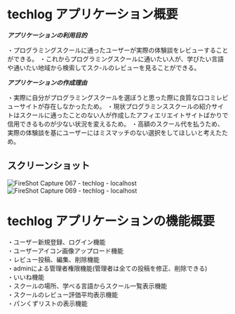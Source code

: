 # techlog アプリケーション概要
***アプリケーションの利用目的***

・プログラミングスクールに通ったユーザーが実際の体験談をレビューすることができる。
・これからプログラミングスクールに通いたい人が、学びたい言語や通いたい地域から検索してスク-ルのレビューを見ることができる。

***アプリケーションの作成理由***

・実際に自分がプログラミングスクールを選ぼうと思った際に良質な口コミレビューサイトが存在しなかったため。
・現状プログラミンススクールの紹介サイトはスクールに通ったことのない人が作成したアフィエリエイトサイトばかりで信用できるものが少ない状況を変えるため。
・高額のスクール代を払うため、実際の体験談を基にユーザーにはミスマッチのない選択をしてほしいと考えたため。


## スクリーンショット

![FireShot Capture 067 - techlog - localhost](https://user-images.githubusercontent.com/54498213/70106404-e7497080-1686-11ea-90e2-b3cb79541425.png)
![FireShot Capture 069 - techlog - localhost](https://user-images.githubusercontent.com/54498213/70107091-eb768d80-1688-11ea-951f-7da387d8f86e.png)

# techlog アプリケーションの機能概要

・ユーザー新規登録、ログイン機能  
・ユーザーアイコン画像アップロード機能  
・レビュー投稿、編集、削除機能  
・adminによる管理者権限機能(管理者は全ての投稿を修正、削除できる)  
・いいね機能  
・スクールの場所、学べる言語からスクール一覧表示機能  
・スクールのレビュー評価平均表示機能  
・パンくずリストの表示機能  


